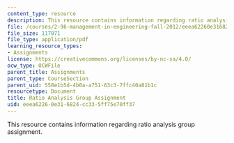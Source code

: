 ```yaml
---
content_type: resource
description: This resource contains information regarding ratio analysis group assignment.
file: /courses/2-96-management-in-engineering-fall-2012/eeea62260e316824cc335ff75e70ff37_MIT2_96F12_assn01.pdf
file_size: 117071
file_type: application/pdf
learning_resource_types:
- Assignments
license: https://creativecommons.org/licenses/by-nc-sa/4.0/
ocw_type: OCWFile
parent_title: Assignments
parent_type: CourseSection
parent_uid: 558e1b5d-4b0a-a751-63c3-7ffc40a81b1c
resourcetype: Document
title: Ratio Analysis Group Assignment
uid: eeea6226-0e31-6824-cc33-5ff75e70ff37
---
```

This resource contains information regarding ratio analysis group assignment.